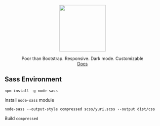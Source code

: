<p align="center">
  <img src="https://avatars1.githubusercontent.com/u/68942934?s=200&v=4" style="width: 150px;"/>
</p>

<p align="center">
  Poor than Bootstrap. Responsive. Dark mode. Customizable
  <br/>  
  <a align="center" href="https://yuristrap.github.io">Docs</a>
</p>

## Sass Environment
```
npm install -g node-sass
```
Install `node-sass` module

```
node-sass --output-style compressed scss/yuri.scss --output dist/css
```
Build `compressed`
